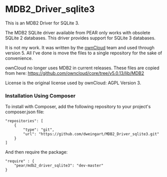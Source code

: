 MDB2_Driver_sqlite3
===================

This is an MDB2 Driver for SQLite 3.

The MDB2 SQLite driver available from PEAR only works with obsolete SQLite 2 databases. This 
driver provides support for SQLite 3 databases.

It is not my work. It was written by the [ownCloud](http://owncloud.org/) team and used 
through version 5. All I've done is move the files to a single repository for the sake 
of convenience.

ownCloud no longer uses MDB2 in current releases. These files are copied from here: 
<https://github.com/owncloud/core/tree/v5.0.13/lib/MDB2>

License is the original license used by ownCloud: AGPL Version 3.

### Installation Using Composer

To install with Composer, add the following repository to your project's composer.json file:

    "repositories": [
        {
            "type": "git",
            "url": "https://github.com/dweingart/MDB2_Driver_sqlite3.git"
        }
    ]
    
And then require the package:

	"require" : {
		"pear/mdb2_driver_sqlite3": "dev-master"
	}